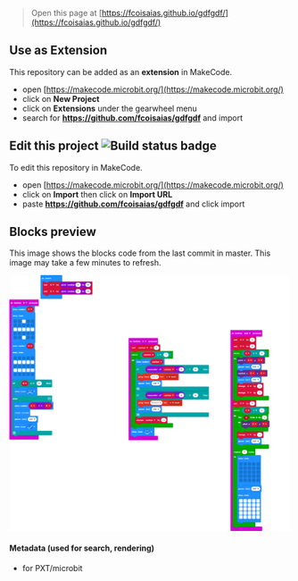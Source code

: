 
> Open this page at [https://fcoisaias.github.io/gdfgdf/](https://fcoisaias.github.io/gdfgdf/)

## Use as Extension

This repository can be added as an **extension** in MakeCode.

* open [https://makecode.microbit.org/](https://makecode.microbit.org/)
* click on **New Project**
* click on **Extensions** under the gearwheel menu
* search for **https://github.com/fcoisaias/gdfgdf** and import

## Edit this project ![Build status badge](https://github.com/fcoisaias/gdfgdf/workflows/MakeCode/badge.svg)

To edit this repository in MakeCode.

* open [https://makecode.microbit.org/](https://makecode.microbit.org/)
* click on **Import** then click on **Import URL**
* paste **https://github.com/fcoisaias/gdfgdf** and click import

## Blocks preview

This image shows the blocks code from the last commit in master.
This image may take a few minutes to refresh.

![A rendered view of the blocks](https://github.com/fcoisaias/gdfgdf/raw/master/.github/makecode/blocks.png)

#### Metadata (used for search, rendering)

* for PXT/microbit
<script src="https://makecode.com/gh-pages-embed.js"></script><script>makeCodeRender("{{ site.makecode.home_url }}", "{{ site.github.owner_name }}/{{ site.github.repository_name }}");</script>
